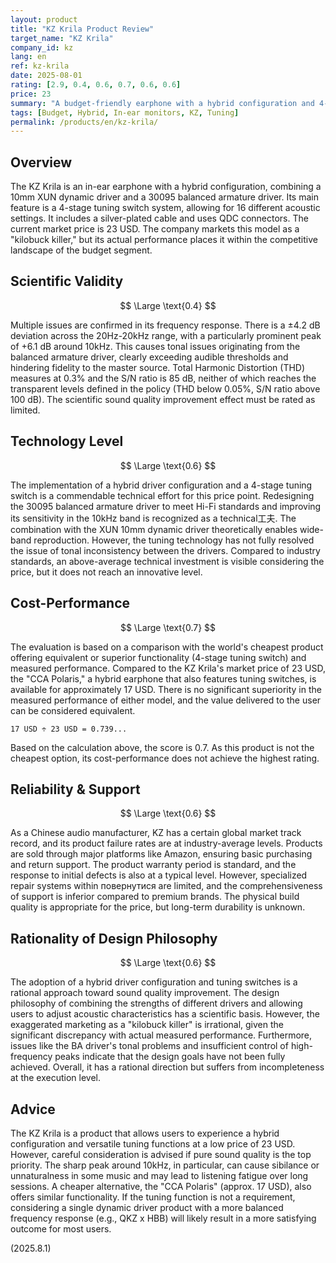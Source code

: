 ```yaml
---
layout: product
title: "KZ Krila Product Review"
target_name: "KZ Krila"
company_id: kz
lang: en
ref: kz-krila
date: 2025-08-01
rating: [2.9, 0.4, 0.6, 0.7, 0.6, 0.6]
price: 23
summary: "A budget-friendly earphone with a hybrid configuration and 4-stage tuning. While it shows technical effort, high-frequency peaks and BA driver timbre compromise fidelity, and its cost-performance is not top-tier."
tags: [Budget, Hybrid, In-ear monitors, KZ, Tuning]
permalink: /products/en/kz-krila/
---
```

## Overview

The KZ Krila is an in-ear earphone with a hybrid configuration, combining a 10mm XUN dynamic driver and a 30095 balanced armature driver. Its main feature is a 4-stage tuning switch system, allowing for 16 different acoustic settings. It includes a silver-plated cable and uses QDC connectors. The current market price is 23 USD. The company markets this model as a "kilobuck killer," but its actual performance places it within the competitive landscape of the budget segment.

## Scientific Validity

$$ \Large \text{0.4} $$

Multiple issues are confirmed in its frequency response. There is a ±4.2 dB deviation across the 20Hz-20kHz range, with a particularly prominent peak of +6.1 dB around 10kHz. This causes tonal issues originating from the balanced armature driver, clearly exceeding audible thresholds and hindering fidelity to the master source. Total Harmonic Distortion (THD) measures at 0.3% and the S/N ratio is 85 dB, neither of which reaches the transparent levels defined in the policy (THD below 0.05%, S/N ratio above 100 dB). The scientific sound quality improvement effect must be rated as limited.

## Technology Level

$$ \Large \text{0.6} $$

The implementation of a hybrid driver configuration and a 4-stage tuning switch is a commendable technical effort for this price point. Redesigning the 30095 balanced armature driver to meet Hi-Fi standards and improving its sensitivity in the 10kHz band is recognized as a technical工夫. The combination with the XUN 10mm dynamic driver theoretically enables wide-band reproduction. However, the tuning technology has not fully resolved the issue of tonal inconsistency between the drivers. Compared to industry standards, an above-average technical investment is visible considering the price, but it does not reach an innovative level.

## Cost-Performance

$$ \Large \text{0.7} $$

The evaluation is based on a comparison with the world's cheapest product offering equivalent or superior functionality (4-stage tuning switch) and measured performance. Compared to the KZ Krila's market price of 23 USD, the "CCA Polaris," a hybrid earphone that also features tuning switches, is available for approximately 17 USD. There is no significant superiority in the measured performance of either model, and the value delivered to the user can be considered equivalent.

`17 USD ÷ 23 USD = 0.739...`

Based on the calculation above, the score is 0.7. As this product is not the cheapest option, its cost-performance does not achieve the highest rating.

## Reliability & Support

$$ \Large \text{0.6} $$

As a Chinese audio manufacturer, KZ has a certain global market track record, and its product failure rates are at industry-average levels. Products are sold through major platforms like Amazon, ensuring basic purchasing and return support. The product warranty period is standard, and the response to initial defects is also at a typical level. However, specialized repair systems within повернутися are limited, and the comprehensiveness of support is inferior compared to premium brands. The physical build quality is appropriate for the price, but long-term durability is unknown.

## Rationality of Design Philosophy

$$ \Large \text{0.6} $$

The adoption of a hybrid driver configuration and tuning switches is a rational approach toward sound quality improvement. The design philosophy of combining the strengths of different drivers and allowing users to adjust acoustic characteristics has a scientific basis. However, the exaggerated marketing as a "kilobuck killer" is irrational, given the significant discrepancy with actual measured performance. Furthermore, issues like the BA driver's tonal problems and insufficient control of high-frequency peaks indicate that the design goals have not been fully achieved. Overall, it has a rational direction but suffers from incompleteness at the execution level.

## Advice

The KZ Krila is a product that allows users to experience a hybrid configuration and versatile tuning functions at a low price of 23 USD. However, careful consideration is advised if pure sound quality is the top priority. The sharp peak around 10kHz, in particular, can cause sibilance or unnaturalness in some music and may lead to listening fatigue over long sessions. A cheaper alternative, the "CCA Polaris" (approx. 17 USD), also offers similar functionality. If the tuning function is not a requirement, considering a single dynamic driver product with a more balanced frequency response (e.g., QKZ x HBB) will likely result in a more satisfying outcome for most users.

(2025.8.1)
